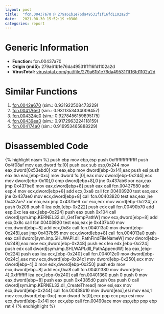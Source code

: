 ```yaml
---
layout: post
title:  "fcn.00437a70 @ 279a61b1e76da49531f1f16fd1102a2d"
date:   2021-08-30 15:52:19 +0300
categories: report
---
```


# Generic Information
- **Function:** fcn.00437a70
- **Origin (md5):** 279a61b1e76da49531f1f16fd1102a2d
- **VirusTotal:** [virustotal.com/gui/file/279a61b1e76da49531f1f16fd1102a2d][virustotal_ref]



# Similar Functions

1. [fcn.0042e670][similar_1_ref] (sim.: 0.931922508473229)
2. [fcn.004176e0][similar_2_ref] (sim.: 0.9311353434009457)
3. [fcn.004324c0][similar_3_ref] (sim.: 0.9278456159895175)
4. [fcn.00439ea0][similar_4_ref] (sim.: 0.9172963224118159)
5. [fcn.004174a0][similar_5_ref] (sim.: 0.916953465888229)


# Disassembled Code

{% highlight nasm %}
push ebp
mov ebp,esp
push 0xffffffffffffffff
push 0x4f08af
mov eax,dword fs:[0]
push eax
sub esp,0x244
mov eax,dword[0x53ebd0]
xor eax,ebp
mov dword[ebp-0x14],eax
push esi
push eax
lea eax,[ebp-0xc]
mov dword fs:[0],eax
mov dword[ebp-0x244],ecx
mov dword[ebp-0x10],0
cmp dword[ebp+8],0
jne 0x437ab6
xor eax,eax
jmp 0x437be6
mov eax,dword[ebp+8]
push eax
call fcn.00437580
add esp,4
mov ecx,dword[ebp+8]
add ecx,0xa8
call fcn.00403920
test eax,eax
jne 0x437ae0
mov ecx,dword[ebp+8]
call fcn.00403920
test eax,eax
jne 0x437ae7
xor eax,eax
jmp 0x437be6
xor ecx,ecx
mov word[ebp-0x224],cx
push 0x208
push 0
lea edx,[ebp-0x222]
push edx
call fcn.00490b70
add esp,0xc
lea eax,[ebp-0x224]
push eax
push 0x104
call dword[sym.imp.KERNEL32.dll_GetTempPathW]
mov ecx,dword[ebp+8]
add ecx,0x8c
call fcn.00403920
test eax,eax
je 0x437b40
mov ecx,dword[ebp+8]
add ecx,0x8c
call fcn.004013a0
mov dword[ebp-0x248],eax
jmp 0x437b55
mov ecx,dword[ebp+8]
call fcn.004013a0
push eax
call dword[sym.imp.SHLWAPI.dll_PathFindFileNameW]
mov dword[ebp-0x248],eax
mov ecx,dword[ebp-0x248]
push ecx
lea edx,[ebp-0x224]
push edx
call dword[sym.imp.SHLWAPI.dll_PathAppendW]
lea eax,[ebp-0x224]
push eax
lea ecx,[ebp-0x240]
call fcn.004012e0
mov dword[ebp-0x24c],eax
mov ecx,dword[ebp-0x24c]
mov dword[ebp-0x250],ecx
mov dword[ebp-4],0
mov edx,dword[ebp-0x250]
push edx
mov ecx,dword[ebp+8]
add ecx,0xa8
call fcn.00401380
mov dword[ebp-4],0xffffffff
lea ecx,[ebp-0x240]
call fcn.00401360
push 0
push 0
mov eax,dword[ebp+8]
push eax
push 0x4385d0
push 0xa
push 0
call dword[sym.imp.KERNEL32.dll_CreateThread]
mov esi,eax
mov ecx,dword[ebp-0x244]
call fcn.00438b10
mov dword[eax],esi
mov eax,1
mov ecx,dword[ebp-0xc]
mov dword fs:[0],ecx
pop ecx
pop esi
mov ecx,dword[ebp-0x14]
xor ecx,ebp
call fcn.00490ace
mov esp,ebp
pop ebp
ret 4
{% endhighlight %}


[similar_1_ref]: /report/fcn.0042e670@279a61b1e76da49531f1f16fd1102a2d
[similar_2_ref]: /report/fcn.004176e0@c60344b51fa39a329b92557d24ff7670
[similar_3_ref]: /report/fcn.004324c0@279a61b1e76da49531f1f16fd1102a2d
[similar_4_ref]: /report/fcn.00439ea0@279a61b1e76da49531f1f16fd1102a2d
[similar_5_ref]: /report/fcn.004174a0@279a61b1e76da49531f1f16fd1102a2d
[virustotal_ref]: https://www.virustotal.com/gui/file/279a61b1e76da49531f1f16fd1102a2d